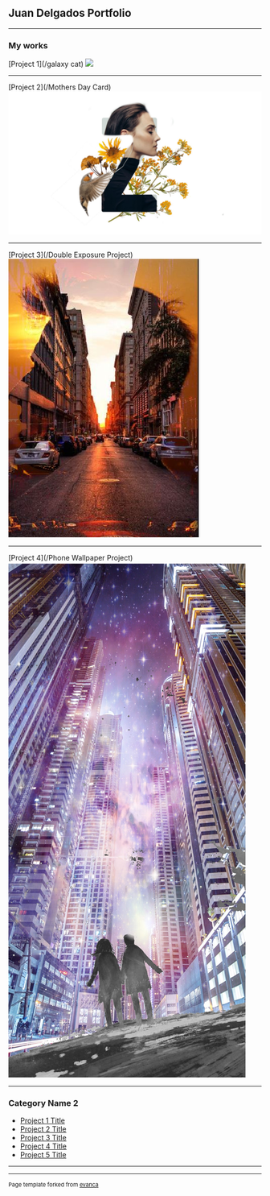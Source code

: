 ## Juan Delgados Portfolio

---

### My works 

[Project 1](/galaxy cat)
<img src="images/galaxy cat?raw=true"/>

---
[Project 2](/Mothers Day Card)
<img src="images/Mothers Day Card.jpg?raw=true"/>

---
[Project 3](/Double Exposure Project)
<img src="images/Double Exposure.jpg?raw=true"/>

---
[Project 4](/Phone Wallpaper Project)
<img src="images/Phone Wallpaper.jpg?raw=true"/>

---
### Category Name 2

- [Project 1 Title](http://example.com/)
- [Project 2 Title](http://example.com/)
- [Project 3 Title](http://example.com/)
- [Project 4 Title](http://example.com/)
- [Project 5 Title](http://example.com/)

---




---
<p style="font-size:11px">Page template forked from <a href="https://github.com/evanca/quick-portfolio">evanca</a></p>
<!-- Remove above link if you don't want to attibute -->
